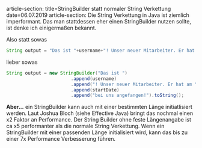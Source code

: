 article-section: 
title=StringBuilder statt normaler String Verkettung
date=06.07.2019
article-section:
Die String Verkettung in Java ist ziemlich imperformant. Das man stattdessen eher einen StringBuilder nutzen
sollte, ist denke ich einigermaßen bekannt.

Also statt sowas

```Java
String output = "Das ist "+username+"! Unser neuer Mitarbeiter. Er hat am "+startDate+" bei uns angefangen!";
```

lieber sowas

```Java
String output = new StringBuilder("Das ist ")
                        .append(username)
                        .append("! Unser neuer Mitarbeiter. Er hat am ")  
                        .append(startDate)
                        .append("bei uns angefangen!").toString();
```

**Aber...** ein StringBuilder kann auch mit einer bestimmten Länge initiatlisiert werden. 
Laut Joshua Bloch (siehe Effective Java) bringt das nochmal einen x2 Faktor an Performance. 
Der String Builder ohne feste Längenangabe ist ca x5 performanter als die normale String Verkettung. 
Wenn ein StringBuilder mit einer passenden Länge initialisiert wird, kann das bis zu einer 7x Performance Verbesserung führen.